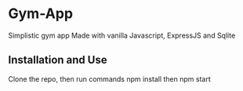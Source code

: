 # Gym-App
Simplistic gym app
Made with vanilla Javascript, ExpressJS and Sqlite

## Installation and Use
Clone the repo, then run commands npm install then npm start
